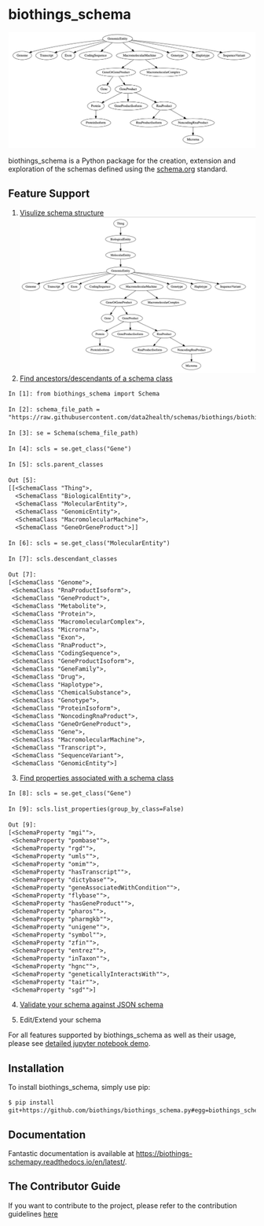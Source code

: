 biothings_schema
==========================

[![image](https://raw.githubusercontent.com/biothings/biothings_schema.py/master/docs/images/descendant_classes.png)](https://github.com/biothings/biothings_schema.py)

biothings_schema is a Python package for the creation, extension and exploration of the schemas defined using the [schema.org](http://schema.org) standard.


Feature Support
---------------
1. [Visulize schema structure](https://github.com/biothings/biothings_schema.py/blob/master/jupyter%20notebooks/Visualizing%20Schema.ipynb)
[![image](https://raw.githubusercontent.com/biothings/biothings_schema.py/master/docs/images/all_classes.png)](https://github.com/biothings/biothings_schema.py)
2. [Find ancestors/descendants of a schema class](https://github.com/biothings/biothings_schema.py/blob/master/jupyter%20notebooks/Explore%20classes%20and%20properties%20of%20Schema.ipynb)

``` {.sourceCode .python}
In [1]: from biothings_schema import Schema

In [2]: schema_file_path = "https://raw.githubusercontent.com/data2health/schemas/biothings/biothings/biothings_curie_kevin.jsonld"

In [3]: se = Schema(schema_file_path)

In [4]: scls = se.get_class("Gene")

In [5]: scls.parent_classes

Out [5]: 
[[<SchemaClass "Thing">,
  <SchemaClass "BiologicalEntity">,
  <SchemaClass "MolecularEntity">,
  <SchemaClass "GenomicEntity">,
  <SchemaClass "MacromolecularMachine">,
  <SchemaClass "GeneOrGeneProduct">]]

In [6]: scls = se.get_class("MolecularEntity")

In [7]: scls.descendant_classes

Out [7]:
[<SchemaClass "Genome">,
 <SchemaClass "RnaProductIsoform">,
 <SchemaClass "GeneProduct">,
 <SchemaClass "Metabolite">,
 <SchemaClass "Protein">,
 <SchemaClass "MacromolecularComplex">,
 <SchemaClass "Microrna">,
 <SchemaClass "Exon">,
 <SchemaClass "RnaProduct">,
 <SchemaClass "CodingSequence">,
 <SchemaClass "GeneProductIsoform">,
 <SchemaClass "GeneFamily">,
 <SchemaClass "Drug">,
 <SchemaClass "Haplotype">,
 <SchemaClass "ChemicalSubstance">,
 <SchemaClass "Genotype">,
 <SchemaClass "ProteinIsoform">,
 <SchemaClass "NoncodingRnaProduct">,
 <SchemaClass "GeneOrGeneProduct">,
 <SchemaClass "Gene">,
 <SchemaClass "MacromolecularMachine">,
 <SchemaClass "Transcript">,
 <SchemaClass "SequenceVariant">,
 <SchemaClass "GenomicEntity">]
```
3. [Find properties associated with a schema class](https://github.com/biothings/biothings_schema.py/blob/master/jupyter%20notebooks/Explore%20classes%20and%20properties%20of%20Schema.ipynb)

``` {.sourceCode .python}
In [8]: scls = se.get_class("Gene")

In [9]: scls.list_properties(group_by_class=False)

Out [9]: 
[<SchemaProperty "mgi"">,
 <SchemaProperty "pombase"">,
 <SchemaProperty "rgd"">,
 <SchemaProperty "umls"">,
 <SchemaProperty "omim"">,
 <SchemaProperty "hasTranscript"">,
 <SchemaProperty "dictybase"">,
 <SchemaProperty "geneAssociatedWithCondition"">,
 <SchemaProperty "flybase"">,
 <SchemaProperty "hasGeneProduct"">,
 <SchemaProperty "pharos"">,
 <SchemaProperty "pharmgkb"">,
 <SchemaProperty "unigene"">,
 <SchemaProperty "symbol"">,
 <SchemaProperty "zfin"">,
 <SchemaProperty "entrez"">,
 <SchemaProperty "inTaxon"">,
 <SchemaProperty "hgnc"">,
 <SchemaProperty "geneticallyInteractsWith"">,
 <SchemaProperty "tair"">,
 <SchemaProperty "sgd"">]
```

4. [Validate your schema against JSON schema](https://github.com/biothings/biothings_schema.py/blob/master/jupyter%20notebooks/Validate%20JSON%20using%20json%20schema%20defined%20in%20Schema%20file.ipynb)

5. Edit/Extend your schema


For all features supported by biothings_schema as well as their usage, please see [detailed jupyter notebook demo](https://github.com/biothings/biothings_schema.py/tree/master/jupyter%20notebooks).

Installation
------------

To install biothings_schema, simply use pip:

``` {.sourceCode .bash}
$ pip install git+https://github.com/biothings/biothings_schema.py#egg=biothings_schema
```

Documentation
-------------

Fantastic documentation is available at <https://biothings-schemapy.readthedocs.io/en/latest/>.

The Contributor Guide
---------------------
If you want to contribute to the project, please refer to the contribution guidelines [here](https://github.com/biothings/biothings_schema.py/blob/master/CONTRIBUTING.md)
